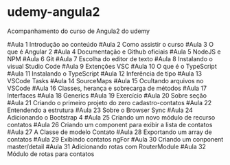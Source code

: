 # udemy-angula2
Acompanhamento do curso de Angula2 do udemy

#Aula 1
    Introdução ao conteúdo
#Aula 2
    Como assistir o curso
#Aula 3
    O que é Angular 2
#Aula 4
    Documentação e Github oficiais
#Aula 5
    NodeJS e NPM
#Aula 6
    Git
#Aula 7
    Escolha do editor de texto
#Aula 8
    Instalando o visual Studio Code
#Aula 9
    Extenções VSC
#Aula 10
    O que é o TypeScript
#Aula 11
    Instalando o TypeScript
#Aula 12
    Inferência de tipo
#Aula 13
    VSCode Tasks
#Aula 14 
    SourceMaps
#Aula 15
    Ocultando arquivos no VSCode
#Aula 16
    Classes, herança e sobrecarga de métodos
#Aula 17
    Interfaces
#Aula 18
    Generics
#Aula 19
    Exercício
#Aula 20
    Sobre seção
#Aula 21
    Criando o primeiro projeto do zero
    cadastro-contatos
#Aula 22
    Entendendo a estrutura
#Aula 23
    Sobre o Browser Sync
#Aula 24
    Adicionando o Bootstrap 4
#Aula 25
    Criando um novo módulo de recurso
    contatos
#Aula 26
    Criando um component para exibir a lista de contatos
#Aula 27
    A Classe de modelo Contato
#Aula 28
    Exportando um array de contatos
#Aula 29
    Exibindo contatos ngFor
#Aula 30
    Criando um conponent master/detail
#Aula 31
    Adicionando rotas com RouterModule
#Aula 32
    Módulo de rotas para contatos